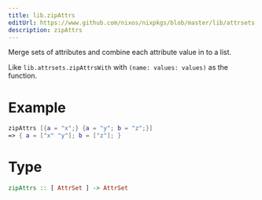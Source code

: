 ```yaml
---
title: lib.zipAttrs
editUrl: https://www.github.com/nixos/nixpkgs/blob/master/lib/attrsets.nix#L936C5
description: zipAttrs
---
```


Merge sets of attributes and combine each attribute value in to a list.

Like `lib.attrsets.zipAttrsWith` with `(name: values: values)` as the function.

# Example

```nix
zipAttrs [{a = "x";} {a = "y"; b = "z";}]
=> { a = ["x" "y"]; b = ["z"]; }
```

# Type

```haskell
zipAttrs :: [ AttrSet ] -> AttrSet
```
